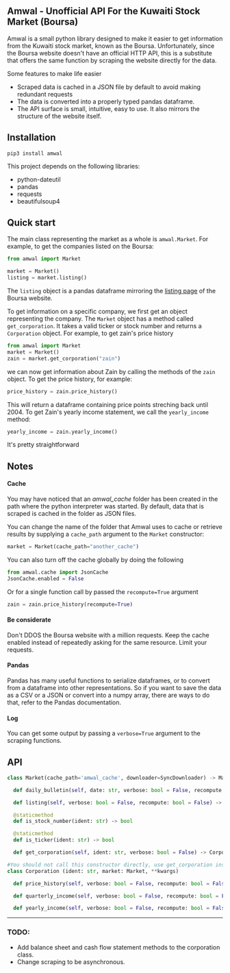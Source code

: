 ## Amwal - Unofficial API For the Kuwaiti Stock Market (Boursa)

Amwal is a small python library designed to make it easier to get information from the Kuwaiti stock market, known as the Boursa. Unfortunately, since the Boursa website doesn't have an official HTTP API, this is a substitute that offers the same function by scraping the website directly for the data. 

Some features to make life easier 

- Scraped data is cached in a JSON file by default to avoid making redundant requests
- The data is converted into a properly typed pandas dataframe. 
- The API surface is small, intuitive, easy to use. It also mirrors the structure of the website itself.

## Installation

```
pip3 install amwal
```

This project depends on the following libraries:
- python-dateutil
- pandas
- requests
- beautifulsoup4


## Quick start

The main class representing the market as a whole is `amwal.Market`. For example, to get the companies listed on the Boursa:

```python
from amwal import Market

market = Market()
listing = market.listing()
```

The `listing` object is a pandas dataframe mirroring the [listing page](https://www.boursakuwait.com.kw/market-participants/listed-companies) of the Boursa website.

To get information on a specific company, we first get an object representing the company. The `Market` object has a method called `get_corporation`. It takes a valid ticker or stock number and returns a `Corporation` object. For example, to get zain's price history

```python
from amwal import Market
market = Market()
zain = market.get_corporation("zain")
```
we can now get information about Zain by calling the methods of the `zain` object. To get the price history, for example:

```python
price_history = zain.price_history()
```
This will return a dataframe containing price points streching back until 2004. To get Zain's yearly income statement, we call the `yearly_income` method:
```python
yearly_income = zain.yearly_income()
```
It's pretty straightforward

## Notes

#### Cache

You may have noticed that an *amwal_cache* folder has been created in the path where the python interpreter was started. By default, data that is scraped is cached in the folder as JSON files.

You can change the name of the folder that Amwal uses to cache or retrieve results by supplying a `cache_path` argument to the `Market` constructor:

```python
market = Market(cache_path="another_cache")
```
You can also turn off the cache globally by doing the following

```python
from amwal.cache import JsonCache
JsonCache.enabled = False
```

Or for a single function call by passed the `recompute=True` argument
```python
zain = zain.price_history(recompute=True)
```

#### Be considerate

Don't DDOS the Boursa website with a million requests. Keep the cache enabled instead of repeatedly asking for the same resource. Limit your requests.

#### Pandas

Pandas has many useful functions to serialize dataframes, or to convert from a dataframe into other representations. So if you want to save the data as a CSV or a JSON or convert into a numpy array, there are ways to do that, refer to the Pandas documentation.

#### Log

You can get some output by passing a `verbose=True` argument to the scraping functions.

## API 

```python
class Market(cache_path='amwal_cache', downloader=SyncDownloader) -> Market

  def daily_bulletin(self, date: str, verbose: bool = False, recompute: bool = False) ‑> pandas.core.frame.DataFrame 

  def listing(self, verbose: bool = False, recompute: bool = False) ‑> pandas.core.frame.DataFrame 

  @staticmethod
  def is_stock_number(ident: str) ‑> bool 

  @staticmethod
  def is_ticker(ident: str) ‑> bool

  def get_corporation(self, ident: str, verbose: bool = False) ‑> Corporation 

#You should not call this constructor directly, use get_corporation instead.
class Corporation (ident: str, market: Market, **kwargs)  

  def price_history(self, verbose: bool = False, recompute: bool = False) ‑> pandas.core.frame.DataFrame 

  def quarterly_income(self, verbose: bool = False, recompute: bool = False) ‑> pandas.core.frame.DataFrame 

  def yearly_income(self, verbose: bool = False, recompute: bool = False) ‑> pandas.core.frame.DataFrame 
```

---

### TODO:

- Add balance sheet and cash flow statement methods to the corporation class.
- Change scraping to be asynchronous. 



